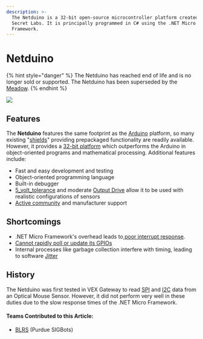 ```yaml
---
description: >-
  The Netduino is a 32-bit open-source microcontroller platform created by
  Secret Labs. It is principally programmed in C# using the .NET Micro
  Framework.
---
```


# Netduino

{% hint style="danger" %}
The Netduino has reached end of life and is no longer sold or supported. The Netduino has been superseded by the [Meadow](meadow.md).
{% endhint %}

![](https://phabricator.purduesigbots.com/file/data/a3rlibpxcczl67zkkf4a/PHID-FILE-ekxjc5b35w25n4i5apdy/processor_netduino.jpg)

## Features

The **Netduino** features the same footprint as the [Arduino](arduino.md) platform, so many existing "[shields](http://www.shieldlist.org/)" providing prepackaged functionality are readily available. However, it provides a [32-bit platform](https://www.wildernesslabs.co/Netduino) which outperforms the Arduino in object-oriented programs and mathematical processing. Additional features include:

* Fast and easy development and testing
* Object-oriented programming language
* Built-in debugger
* [5\_volt\_tolerance](../5-volt-tolerant.md) and moderate [Output Drive](../output-drive.md) allow it to be used with realistic configurations of sensors
* [Active community](http://forums.netduino.com/) and manufacturer support

## Shortcomings

* .NET Micro Framework's overhead leads to[ poor interrupt response](https://www.sparkfun.com/products/retired/10107).
* [Cannot rapidly poll or update its GPIOs](http://forums.netduino.com/index.php/topic/1440-gpio-speed-mhz)
* Internal processes like garbage collection interfere with timing, leading to software [Jitter](../jitter.md)

## History

The Netduino was first tested in VEX Gateway to read [SPI](../spi.md) and [I2C](../i2c.md) data from an Optical Mouse Sensor. However, it did not perform very well in these duties due to the slow response times of the .NET Micro Framework.

#### Teams Contributed to this Article:

* [BLRS](https://purduesigbots.com/) \(Purdue SIGBots\)

